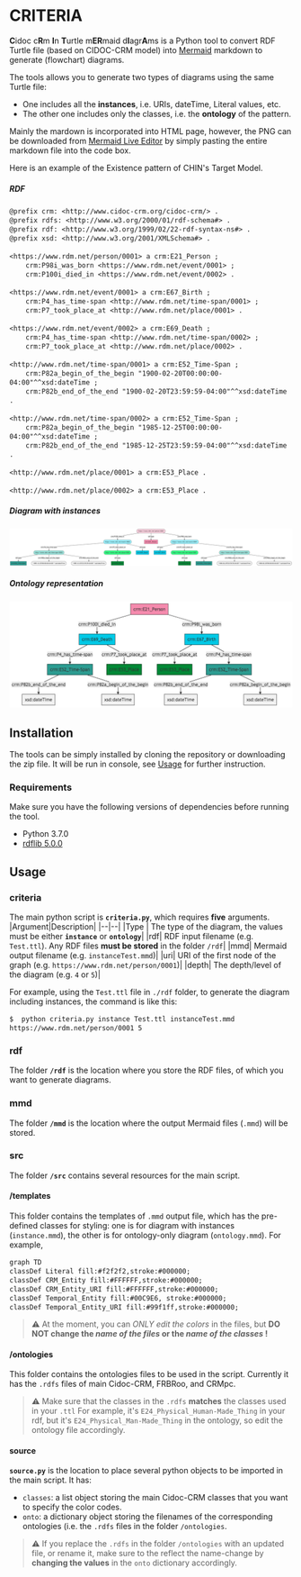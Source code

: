 # CRITERIA

**C**idoc c**R**m **I**n **T**urtle m**ER**maid d**I**agr**A**ms is a Python tool to convert RDF Turtle file (based on CIDOC-CRM model) into [Mermaid](https://mermaid-js.github.io/mermaid/#/) markdown to generate (flowchart) diagrams.

The tools allows you to generate two types of diagrams using the same Turtle file:
* One includes all the **instances**, i.e. URIs, dateTime, Literal values, etc.
* The other one includes only the classes, i.e. the **ontology** of the pattern.

Mainly the mardown is incorporated into HTML page, however, the PNG can be downloaded from [Mermaid Live Editor](https://mermaid-js.github.io/mermaid-live-editors) by simply pasting the entire markdown file into the code box. 

Here is an example of the Existence pattern of CHIN's Target Model.

##### RDF
```turtle
@prefix crm: <http://www.cidoc-crm.org/cidoc-crm/> .
@prefix rdfs: <http://www.w3.org/2000/01/rdf-schema#> .
@prefix rdf: <http://www.w3.org/1999/02/22-rdf-syntax-ns#> .
@prefix xsd: <http://www.w3.org/2001/XMLSchema#> .

<https://www.rdm.net/person/0001> a crm:E21_Person ;
	crm:P98i_was_born <https://www.rdm.net/event/0001> ;
	crm:P100i_died_in <https://www.rdm.net/event/0002> .

<https://www.rdm.net/event/0001> a crm:E67_Birth ;
	crm:P4_has_time-span <http://www.rdm.net/time-span/0001> ;
	crm:P7_took_place_at <http://www.rdm.net/place/0001> .

<https://www.rdm.net/event/0002> a crm:E69_Death ;
	crm:P4_has_time-span <http://www.rdm.net/time-span/0002> ;
	crm:P7_took_place_at <http://www.rdm.net/place/0002> .

<http://www.rdm.net/time-span/0001> a crm:E52_Time-Span ;
	crm:P82a_begin_of_the_begin "1900-02-20T00:00:00-04:00"^^xsd:dateTime ;
	crm:P82b_end_of_the_end "1900-02-20T23:59:59-04:00"^^xsd:dateTime .

<http://www.rdm.net/time-span/0002> a crm:E52_Time-Span ;
	crm:P82a_begin_of_the_begin "1985-12-25T00:00:00-04:00"^^xsd:dateTime ;
	crm:P82b_end_of_the_end "1985-12-25T23:59:59-04:00"^^xsd:dateTime .

<http://www.rdm.net/place/0001> a crm:E53_Place .

<http://www.rdm.net/place/0002> a crm:E53_Place .
```
##### Diagram with instances
![Existence pattern with instances](/docs/images/existenceInst.png)

##### Ontology representation
![Ontology of Existence pattern ](/docs/images/existenceOnto.png)

## Installation
The tools can be simply installed by cloning the repository or downloading the zip file.
It will be run in console, see [Usage](#usage) for further instruction.

### Requirements
Make sure you have the following versions of dependencies before running the tool.
- Python 3.7.0
- [rdflib 5.0.0](https://rdflib.readthedocs.io/en/stable/gettingstarted.html)

## Usage

### criteria
The main python script is **`criteria.py`**, which requires **five** arguments.
|Argument|Description|
|--|--|
|Type | The type of the diagram, the values must be either **`instance`** or **`ontology`**|
|rdf|  RDF input filename (e.g. `Test.ttl`). Any RDF files **must be stored** in the folder `/rdf`|
|mmd|  Mermaid output filename (e.g. `instanceTest.mmd`)|
|uri|  URI of the first node of the graph (e.g. `https://www.rdm.net/person/0001`)|
|depth|  The depth/level of the diagram (e.g. `4` or `5`)|

For example, using the `Test.ttl` file in `./rdf` folder, to generate the diagram including instances, the command is like this:
```shell
$  python criteria.py instance Test.ttl instanceTest.mmd https://www.rdm.net/person/0001 5
```
### rdf
The folder **`/rdf`** is the location where you store the RDF files, of which you want to generate diagrams.

### mmd
The folder **`/mmd`** is the location where the output Mermaid files (`.mmd`) will be stored.

### src
The folder **`/src`** contains several resources for the main script.

#### /templates 
This folder contains the templates of `.mmd` output file, which has the pre-defined classes for styling: one is for diagram with instances (`instance.mmd`), the other is for ontology-only diagram (`ontology.mmd`).
For example,
```
graph TD
classDef Literal fill:#f2f2f2,stroke:#000000;
classDef CRM_Entity fill:#FFFFFF,stroke:#000000;
classDef CRM_Entity_URI fill:#FFFFFF,stroke:#000000;
classDef Temporal_Entity fill:#00C9E6, stroke:#000000;
classDef Temporal_Entity_URI fill:#99f1ff,stroke:#000000;
```
> :warning: At the moment, you can *ONLY edit the colors* in the files, but **DO NOT change the *name of the files* or the *name of the classes* !**

#### /ontologies
This folder contains the ontologies files to be used in the script. Currently it has the `.rdfs` files of main Cidoc-CRM, FRBRoo, and CRMpc.
> :warning: Make sure that the classes in the `.rdfs` **matches** the classes used in your `.ttl`
> For example, it's `E24_Physical_Human-Made_Thing` in your rdf, but it's `E24_Physical_Man-Made_Thing` in the ontology, so edit the ontology file accordingly.

#### source
**`source.py`** is the location to place several python objects to be imported in the main script. It has:
- `classes`: a list object storing the main Cidoc-CRM classes that you want to specify the color codes.
- `onto`: a dictionary object storing the filenames  of the corresponding ontologies (i.e. the `.rdfs` files in the folder `/ontologies`.
> :warning: If you replace the `.rdfs` in the folder `/ontologies` with an updated file, or rename it, make sure to the reflect the name-change by **changing the values** in the `onto` dictionary accordingly.
